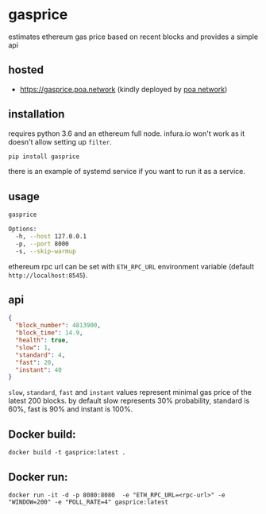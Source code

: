 # gasprice

estimates ethereum gas price based on recent blocks and provides a simple api

## hosted

- https://gasprice.poa.network (kindly deployed by [poa network](https://poa.network))

## installation

requires python 3.6 and an ethereum full node. infura.io won't work as it doesn't allow setting up `filter`.

```bash
pip install gasprice
```

there is an example of systemd service if you want to run it as a service.

## usage

```bash
gasprice

Options:
  -h, --host 127.0.0.1
  -p, --port 8000
  -s, --skip-warmup
```

ethereum rpc url can be set with `ETH_RPC_URL` environment variable (default `http://localhost:8545`).

## api

```json
{
  "block_number": 4813900,
  "block_time": 14.9,
  "health": true,
  "slow": 1,
  "standard": 4,
  "fast": 20,
  "instant": 40
}
```

`slow`, `standard`, `fast` and `instant` values represent minimal gas price of the latest 200 blocks. by default slow represents 30% probability, standard is 60%, fast is 90% and instant is 100%.


## Docker build:

 ```
 docker build -t gasprice:latest .
 ```

 ## Docker run:

 ```
docker run -it -d -p 8080:8080  -e "ETH_RPC_URL=<rpc-url>" -e "WINDOW=200" -e "POLL_RATE=4" gasprice:latest
```
